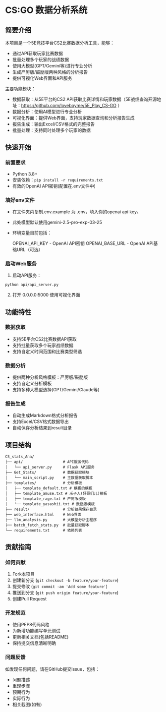 # CS:GO 数据分析系统

## 简要介绍
本项目是一个5E竞技平台CS2比赛数据分析工具，能够：
- 通过API获取玩家比赛数据
- 批量处理多个玩家的战绩数据
- 使用大模型(GPT/Gemini等)进行专业分析
- 生成严厉版/鼓励版两种风格的分析报告
- 提供可视化Web界面和API服务

主要功能模块：
- 数据获取：从5E平台的CS2 API获取比赛详情和玩家数据（5E战绩查询开源地址：https://github.com/loveboyme/5E_Play_CS-GO ）
- 数据分析：使用AI模型进行专业分析
- 可视化界面：提供Web界面，支持玩家数据查询和分析报告生成
- 报告生成：输出Excel/CSV格式的完整报告
- 批量处理：支持同时处理多个玩家的数据

## 快速开始

### 前置要求
- Python 3.8+
- 安装依赖：`pip install -r requirements.txt`
- 有效的OpenAI API密钥(配置在.env文件中)

### 填好env文件
- 在文件夹内复制.env.example 为 .env，填入你的openai api key。

- 此处模型默认使用gemini-2.5-pro-exp-03-25

- 环境变量目前包括：

  OPENAI_API_KEY - OpenAI API密钥
  OPENAI_BASE_URL - OpenAI API基础URL（可选）

### 启动Web服务
1. 启动API服务：
```bash
python api/api_server.py
```
2. 打开 0.0.0.0:5000 使用可视化界面

## 功能特性

### 数据获取
- 支持5E平台CS2比赛数据API获取
- 支持批量获取多个玩家战绩数据
- 支持自定义时间范围和比赛类型筛选

### 数据分析
- 提供两种分析风格模板：严厉版/鼓励版
- 支持自定义分析模板
- 支持多种大模型选择(GPT/Gemini/Claude等)

### 报告生成
- 自动生成Markdown格式分析报告
- 支持Excel/CSV格式数据导出
- 自动保存分析结果到result目录

## 项目结构
```
CS_stats_Ana/
├── api/                  # API服务代码
│   └── api_server.py     # Flask API服务
├── Get_Stats/            # 数据获取模块
│   └── main_script.py    # 主数据获取脚本
├── templates/            # 分析模板
│   ├── template_default.txt # 模板的模板
│   ├── template_amuse.txt # 乐子人(好哥们儿)模板
│   ├── template_rage.txt # 严厉版模板
│   └── template_yasashii.txt # 鼓励版模板
├── result/               # 分析结果保存目录
├── web_interface.html    # Web界面
├── llm_analysis.py       # 大模型分析主程序
├── batch_fetch_stats.py  # 批量获取脚本
└── requirements.txt      # 依赖列表
```


## 贡献指南

### 如何贡献
1. Fork本项目
2. 创建新分支 (`git checkout -b feature/your-feature`)
3. 提交修改 (`git commit -am 'Add some feature'`)
4. 推送到分支 (`git push origin feature/your-feature`)
5. 创建Pull Request

### 开发规范
- 使用PEP8代码风格
- 为新增功能编写单元测试
- 更新相关文档(包括README)
- 保持提交信息清晰明确

### 问题反馈
如发现任何问题，请在GitHub提交Issue，包括：
- 问题描述
- 重现步骤
- 预期行为
- 实际行为
- 相关截图(如有)


